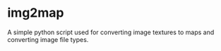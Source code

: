 # img2map
A simple python script used for converting image textures to maps and converting image file types.
